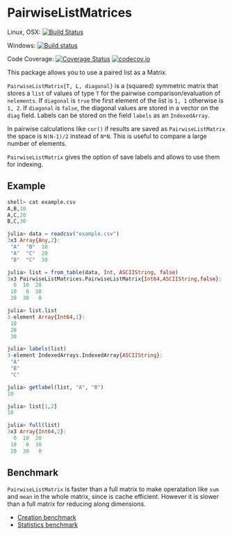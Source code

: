 # PairwiseListMatrices

Linux, OSX: [![Build Status](https://travis-ci.org/diegozea/PairwiseListMatrices.jl.svg?branch=master)](https://travis-ci.org/diegozea/PairwiseListMatrices.jl)

Windows: [![Build status](https://ci.appveyor.com/api/projects/status/p96sso5b23gi85mg/branch/master?svg=true)](https://ci.appveyor.com/project/diegozea/pairwiselistmatrices-jl/branch/master)

Code Coverage: [![Coverage Status](https://coveralls.io/repos/diegozea/PairwiseListMatrices.jl/badge.svg?branch=master&service=github)](https://coveralls.io/github/diegozea/PairwiseListMatrices.jl?branch=master) [![codecov.io](http://codecov.io/github/diegozea/PairwiseListMatrices.jl/coverage.svg?branch=master)](http://codecov.io/github/diegozea/PairwiseListMatrices.jl?branch=master)

This package allows you to use a paired list as a Matrix.  

`PairwiseListMatrix{T, L, diagonal}` is a (squared) symmetric matrix that stores a `list` of values of type `T` for the pairwise comparison/evaluation of `nelements`.
If `diagonal` is `true` the first element of the list is `1, 1` otherwise is `1, 2`.
If `diagonal` is `false`, the diagonal values are stored in a vector on the `diag` field.
Labels can be stored on the field `labels` as an `IndexedArray`.  

In pairwise calculations like `cor()` if results are saved as `PairwiseListMatrix` the space is `N(N-1)/2` instead of `N*N`. This is useful to compare a large number of elements.

`PairwiseListMatrix` gives the option of save labels and allows to use them for indexing.

## Example

```julia
shell> cat example.csv
A,B,10
A,C,20
B,C,30

julia> data = readcsv("example.csv")
3x3 Array{Any,2}:
 "A"  "B"  10
 "A"  "C"  20
 "B"  "C"  30

julia> list = from_table(data, Int, ASCIIString, false)
3x3 PairwiseListMatrices.PairwiseListMatrix{Int64,ASCIIString,false}:
  0  10  20
 10   0  30
 20  30   0

julia> list.list
3-element Array{Int64,1}:
 10
 20
 30

julia> labels(list)
3-element IndexedArrays.IndexedArray{ASCIIString}:
 "A"
 "B"
 "C"

julia> getlabel(list, "A", "B")
10

julia> list[1,2]
10

julia> full(list)
3x3 Array{Int64,2}:
  0  10  20
 10   0  30
 20  30   0

```

## Benchmark
`PairwiseListMatrix` is faster than a full matrix to make operatation like `sum` and `mean` in the whole matrix, since is cache efficient. However it is slower than a full matrix for reducing along dimensions.

 - [Creation benchmark](http://nbviewer.ipython.org/github/diegozea/PairwiseListMatrices.jl/blob/master/test/creation_bech.ipynb)
 - [Statistics benchmark](http://nbviewer.ipython.org/github/diegozea/PairwiseListMatrices.jl/blob/master/test/stats_bench.ipynb)
